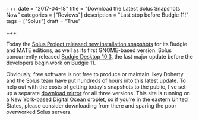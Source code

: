 +++
date = "2017-04-18"
title = "Download the Latest Solus Snapshots Now"
categories = ["Reviews"]
description = "Last stop before Budgie 11!"
tags = ["Solus"]
draft = "True"

+++

Today the [Solus Project released new installation snapshots](https://solus-project.com/2017/04/18/solus-releases-iso-snapshot-20170418-0/) for its Budgie and MATE editions, as well as its first GNOME-based version. Solus concurrently released [Budgie Desktop 10.3](https://budgie-desktop.org), the last major update before the developers begin work on Budgie 11.

Obviously, free software is not free to produce or maintain. Ikey Doherty and the Solus team have put hundreds of hours into this latest update. To help out with the costs of getting today's snapshots to the public, I've set up a separate [download mirror](https://appealsblog.com/) for all three versions. This site is running on a New York-based [Digital Ocean droplet](https://www.digitalocean.com/), so if you're in the eastern United States, please consider downloading from there and sparing the poor overworked Solus servers.

